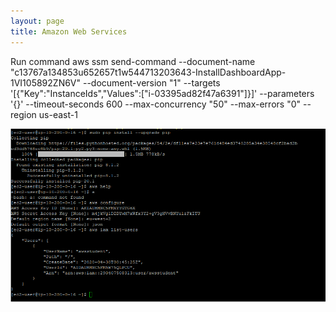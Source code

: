 ```yaml
---
layout: page
title: Amazon Web Services 
---
```




Run command 
aws ssm send-command --document-name "c13767a134853u652657t1w544713203643-InstallDashboardApp-1VI105892ZN6V" --document-version "1" --targets '[{"Key":"InstanceIds","Values":["i-03395ad82f47a6391"]}]' --parameters '{}' --timeout-seconds 600 --max-concurrency "50" --max-errors "0" --region us-east-1

  <img src="/images/awsListOfUsers.png" alt="" title="" width="1000" />




